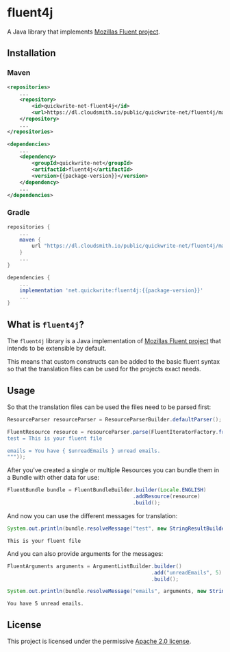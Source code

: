 # fluent4j
A Java library that implements [Mozillas Fluent project](https://www.projectfluent.org/).

## Installation
### Maven
```xml
<repositories>
    ...
    <repository>
        <id>quickwrite-net-fluent4j</id>
        <url>https://dl.cloudsmith.io/public/quickwrite-net/fluent4j/maven/</url>
    </repository>
    ...
</repositories>
```
```xml
<dependencies>
    ...
    <dependency>
        <groupId>quickwrite-net</groupId>
        <artifactId>fluent4j</artifactId>
        <version>{{package-version}}</version>
    </dependency>
    ...
</dependencies>
```

### Gradle
```groovy
repositories {
    ...
    maven {
        url "https://dl.cloudsmith.io/public/quickwrite-net/fluent4j/maven/"
    }
    ...
}
```
```groovy
dependencies {
    ...
    implementation 'net.quickwrite:fluent4j:{{package-version}}'
    ...
}
```

## What is `fluent4j`?
The `fluent4j` library is a Java implementation of [Mozillas Fluent project](https://www.projectfluent.org/) that 
intends to be extensible by default.

This means that custom constructs can be added to the basic fluent syntax so that the translation files can be used 
for the projects exact needs.

## Usage
So that the translation files can be used the files need to be parsed first:
```java
ResourceParser resourceParser = ResourceParserBuilder.defaultParser();

FluentResource resource = resourceParser.parse(FluentIteratorFactory.fromString("""
test = This is your fluent file

emails = You have { $unreadEmails } unread emails.
"""));
```

After you've created a single or multiple Resources you can bundle them in a Bundle with other data for use:
```java
FluentBundle bundle = FluentBundleBuilder.builder(Locale.ENGLISH)
                                         .addResource(resource)
                                         .build();
```

And now you can use the different messages for translation:
```java
System.out.println(bundle.resolveMessage("test", new StringResultBuilder()).get());
```

```console
This is your fluent file
```

And you can also provide arguments for the messages:
```java
FluentArguments arguments = ArgumentListBuilder.builder()
                                               .add("unreadEmails", 5)
                                               .build();

System.out.println(bundle.resolveMessage("emails", arguments, new StringResultBuilder()).get());
```

```console
You have 5 unread emails.
```

## License
This project is licensed under the permissive [Apache 2.0 license](LICENSE).
